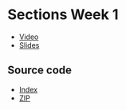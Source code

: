 # Sections Week 1

* [Video](http://cs50.tv/2011/fall/sections/9/section9.mp4)
* [Slides](http://cdn.cs50.net/2011/fall/sections/9/section9.pdf)

## Source code

* [Index](http://cdn.cs50.net/2011/fall/sections/9/section9/)
* [ZIP](http://cdn.cs50.net/2011/fall/sections/9/section9.zip)

